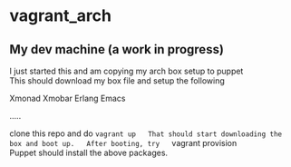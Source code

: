 vagrant_arch
============

## My dev machine (a work in progress)  
I just started this and am copying my arch box setup to puppet  
This should download my box file and setup the following  
  
Xmonad
Xmobar
Erlang
Emacs

.....  
  
clone this repo and do 
  ``vagrant up  
That should start downloading the box and boot up.  
After booting, try  
  ``vagrant provision  
Puppet should install the above packages.  
  